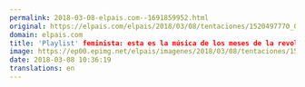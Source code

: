 ```yaml
---
permalink: 2018-03-08-elpais.com--1691859952.html
original: https://elpais.com/elpais/2018/03/08/tentaciones/1520497770_093169.html#?ref=rss&format=simple&link=link
domain: elpais.com
title: 'Playlist' feminista: esta es la música de los meses de la revolución
image: https://ep00.epimg.net/elpais/imagenes/2018/03/08/tentaciones/1520497770_093169_1520498851_rrss_normal.jpg
date: 2018-03-08 10:36:19
translations: en
---
```


